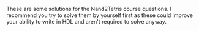 These are some solutions for the Nand2Tetris course questions. 
I recommend you try to solve them by yourself first as these could improve your ability to write in HDL and aren't required to solve anyway.
